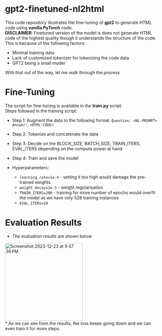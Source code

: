 # gpt2-finetuned-nl2html

This code repository illustrates the fine-tuning of **gpt2** to generate HTML code using **vanilla PyTorch** code. <br>
**DISCLAIMER**: Finetuned version of the model is does not generate HTML code of the highest quality though it understands the structure of the code. 
This is because of the following factors:
* Minimal training data
* Lack of customized tokenizer for tokenizing the code data
* GPT2 being a small model

With that out of the way, let me walk through the process

 # Fine-Tuning
The script for fine-tuning is available in the **train.py** script. <br>
Steps followed in the training script:
* Step 1: Augment the data to the following format: ```Question: <NL-PROMPT> Answer: <HTML-CODE>```
* Step 2: Tokenize and concatenate the data
* Step 3: Decide on the BLOCK_SIZE, BATCH_SIZE, TRAIN_ITERS, EVAL_ITERS depending on the compute power at hand
* Step 4: Train and save the model

* Hyperparameters:
  - ```learning_rate=1e-4``` - setting it too high would damage the pre-trained weights
  - ```weight_decay=1e-3``` -  weight regularisation
  - ```TRAIN_ITERS=200``` - training for more number of epochs would overfit the model as we have only 528 training instances
  - ```EVAL_ITERS=20```
# Evaluation Results
* The evaluation results are shown below <br>
<img width="255" alt="Screenshot 2023-12-23 at 9 47 36 PM" src="https://github.com/SkAndMl/nl2html/assets/86184014/c0222a55-75a4-4ed3-b414-9619c00ceb7f">
<br>
* As we can see from the results, the loss keeps going down and we can even train it for more steps.

